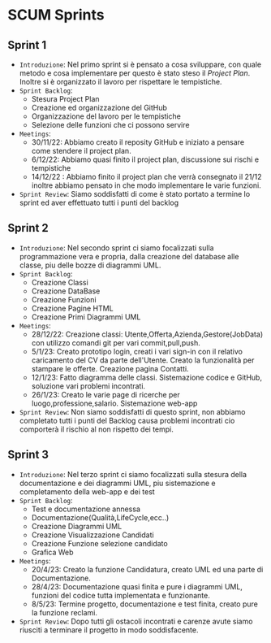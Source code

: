# SCUM Sprints
## Sprint 1
- `Introduzione`: Nel primo sprint si è pensato a cosa sviluppare, con quale metodo e cosa implementare per questo è stato steso il *Project Plan*. Inoltre si è organizzato il lavoro per rispettare le tempistiche.
- `Sprint Backlog`:
    - Stesura Project Plan
    - Creazione ed organizzazione del GitHub
    - Organizzazione del lavoro per le tempistiche
    - Selezione delle funzioni che ci possono servire
- `Meetings`:
    - 30/11/22: Abbiamo creato il reposity GitHub e iniziato a pensare come stendere il project plan.
    - 6/12/22: Abbiamo quasi finito il project plan, discussione sui rischi e tempistiche
    - 14/12/22 : Abbiamo finito il project plan che verrà consegnato il 21/12 inoltre abbiamo pensato in che modo implementare le varie funzioni.
- `Sprint Review`: Siamo soddisfatti di come è stato portato a termine lo sprint ed aver effettuato tutti i punti del backlog
## Sprint 2
- `Introduzione`: Nel secondo sprint ci siamo focalizzati sulla programmazione vera e propria, dalla creazione del database alle classe, piu delle bozze di diagrammi UML.
- `Sprint Backlog`:
    - Creazione Classi
    - Creazione DataBase
    - Creazione Funzioni
    - Creazione Pagine HTML
    - Creazione Primi Diagrammi UML
- `Meetings`:
    - 28/12/22: Creazione classi: Utente,Offerta,Azienda,Gestore(JobData) con utilizzo comandi git per vari commit,pull,push.
    - 5/1/23: Creato prototipo login, creati i vari sign-in con il relativo caricamento del CV da parte dell'Utente. Creato la funzionalità per stampare le offerte. Creazione pagina Contatti.
    - 12/1/23: Fatto diagramma delle classi. Sistemazione codice e GitHub, soluzione vari problemi incontrati.
    - 26/1/23: Creato le varie page di ricerche per luogo,professione,salario. Sistemazione web-app
- `Sprint Review`: Non siamo soddisfatti di questo sprint, non abbiamo completato tutti i punti del Backlog causa problemi incontrati cio comporterà il rischio al non rispetto dei tempi.
## Sprint 3
- `Introduzione`: Nel terzo sprint ci siamo focalizzati sulla stesura della documentazione e dei diagrammi UML, piu sistemazione e completamento della web-app e dei test
- `Sprint Backlog`:
    - Test e documentazione annessa
    - Documentazione(Qualità,LifeCycle,ecc..)
    - Creazione Diagrammi UML
    - Creazione Visualizzazione Candidati
    - Creazione Funzione selezione candidato
    - Grafica Web
- `Meetings`:
    - 20/4/23: Creato la funzione Candidatura, creato UML ed una parte di Documentazione.
    - 28/4/23: Documentazione quasi finita e pure i diagrammi UML, funzioni del codice tutta implementata e funzionante.
    - 8/5/23: Termine progetto, documentazione e test finita, creato pure la funzione reclami.
- `Sprint Review`: Dopo tutti gli ostacoli incontrati e carenze avute siamo riusciti a terminare il progetto in modo soddisfacente.